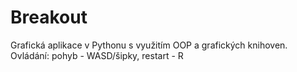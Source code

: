 # Breakout
Grafická aplikace v Pythonu s využitím OOP a grafických knihoven.
Ovládání:
  pohyb - WASD/šipky,
  restart - R
